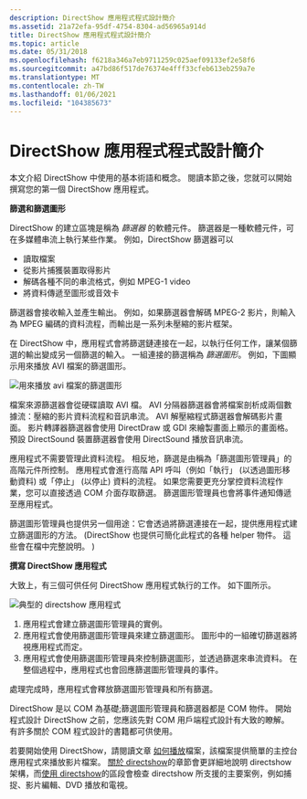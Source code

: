 ```yaml
---
description: DirectShow 應用程式程式設計簡介
ms.assetid: 21a72efa-95df-4754-8304-ad56965a914d
title: DirectShow 應用程式程式設計簡介
ms.topic: article
ms.date: 05/31/2018
ms.openlocfilehash: f6218a346a7eb9711259c025aef09133ef2e58f6
ms.sourcegitcommit: a47bd86f517de76374e4fff33cfeb613eb259a7e
ms.translationtype: MT
ms.contentlocale: zh-TW
ms.lasthandoff: 01/06/2021
ms.locfileid: "104385673"
---
```

# <a name="introduction-to-directshow-application-programming"></a>DirectShow 應用程式程式設計簡介

本文介紹 DirectShow 中使用的基本術語和概念。 閱讀本節之後，您就可以開始撰寫您的第一個 DirectShow 應用程式。

**篩選和篩選圖形**

DirectShow 的建立區塊是稱為 *篩選器* 的軟體元件。 篩選器是一種軟體元件，可在多媒體串流上執行某些作業。 例如，DirectShow 篩選器可以

-   讀取檔案
-   從影片捕獲裝置取得影片
-   解碼各種不同的串流格式，例如 MPEG-1 video
-   將資料傳遞至圖形或音效卡

篩選器會接收輸入並產生輸出。 例如，如果篩選器會解碼 MPEG-2 影片，則輸入為 MPEG 編碼的資料流程，而輸出是一系列未壓縮的影片框架。

在 DirectShow 中，應用程式會將篩選鏈連接在一起，以執行任何工作，讓某個篩選的輸出變成另一個篩選的輸入。 一組連接的篩選稱為 *篩選圖形*。 例如，下圖顯示用來播放 AVI 檔案的篩選圖形。

![用來播放 avi 檔案的篩選圖形](images/avi-filter-graph.png)

檔案來源篩選器會從硬碟讀取 AVI 檔。 AVI 分隔器篩選器會將檔案剖析成兩個數據流：壓縮的影片資料流程和音訊串流。 AVI 解壓縮程式篩選器會解碼影片畫面。 影片轉譯器篩選器會使用 DirectDraw 或 GDI 來繪製畫面上顯示的畫面格。 預設 DirectSound 裝置篩選器會使用 DirectSound 播放音訊串流。

應用程式不需要管理此資料流程。 相反地，篩選是由稱為「篩選圖形管理員」的高階元件所控制。 應用程式會進行高階 API 呼叫（例如「執行」 (以透過圖形移動資料) 或「停止」 (以停止) 資料的流程。 如果您需要更充分掌控資料流程作業，您可以直接透過 COM 介面存取篩選。 篩選圖形管理員也會將事件通知傳遞至應用程式。

篩選圖形管理員也提供另一個用途：它會透過將篩選連接在一起，提供應用程式建立篩選圖形的方法。  (DirectShow 也提供可簡化此程式的各種 helper 物件。 這些會在檔中完整說明。 ) 

**撰寫 DirectShow 應用程式**

大致上，有三個可供任何 DirectShow 應用程式執行的工作。 如下圖所示。

![典型的 directshow 應用程式](images/fgm.png)

1.  應用程式會建立篩選圖形管理員的實例。
2.  應用程式會使用篩選圖形管理員來建立篩選圖形。 圖形中的一組確切篩選器將視應用程式而定。
3.  應用程式會使用篩選圖形管理員來控制篩選圖形，並透過篩選來串流資料。 在整個過程中，應用程式也會回應篩選圖形管理員的事件。

處理完成時，應用程式會釋放篩選圖形管理員和所有篩選。

DirectShow 是以 COM 為基礎;篩選圖形管理員和篩選器都是 COM 物件。 開始程式設計 DirectShow 之前，您應該先對 COM 用戶端程式設計有大致的瞭解。 有許多關於 COM 程式設計的書籍都可供使用。

若要開始使用 DirectShow，請閱讀文章 [如何播放](how-to-play-a-file.md)檔案，該檔案提供簡單的主控台應用程式來播放影片檔案。 [關於 directshow](about-directshow.md)的章節會更詳細地說明 directshow 架構，而[使用 directshow](using-directshow.md)的區段會檢查 directshow 所支援的主要案例，例如捕捉、影片編輯、DVD 播放和電視。

 

 



